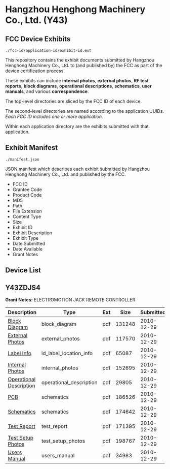 # Hangzhou Henghong Machinery Co., Ltd. (Y43)
## FCC Device Exhibits

```
./fcc-id/application-id/exhibit-id.ext
```

This repository contains the exhibit documents submitted by Hangzhou Henghong Machinery Co., Ltd. to (and published by) the FCC as part of the device certification process.

These exhibits can include **internal photos**, **external photos**, **RF test reports**, **block diagrams**, **operational descriptions**, **schematics**, **user manuals**, and various **correspondence**.

The top-level directories are sliced by the FCC ID of each device.

The second-level directories are named according to the application UUIDs. *Each FCC ID includes one or more application.*

Within each application directory are the exhibits submitted with that application. 

## Exhibit Manifest

```
./manifest.json
```

JSON manifest which describes each exhibit submitted by Hangzhou Henghong Machinery Co., Ltd. and published by the FCC.

- FCC ID
- Grantee Code
- Product Code
- MD5
- Path
- File Extension
- Content Type
- Size
- Exhibit ID
- Exhibit Description
- Exhibit Type
- Date Submitted
- Date Available
- Grant Notes

## Device List
## Y43ZDJS4
**Grant Notes:** ELECTROMOTION JACK REMOTE CONTROLLER

| Description | Type | Ext | Size | Submitted | Available |
| ----------- | ---- | --- | ---- | --------- | --------- |
| [Block Diagram](Y43ZDJS4/96bf367c37332c6e5fd36c89cc7025f0/1398126.pdf) | block_diagram | pdf | 131248 | 2010-12-29 | 2010-12-29 |
| [External Photos](Y43ZDJS4/96bf367c37332c6e5fd36c89cc7025f0/1398128.pdf) | external_photos | pdf | 117570 | 2010-12-29 | 2010-12-29 |
| [Label Info](Y43ZDJS4/96bf367c37332c6e5fd36c89cc7025f0/1398129.pdf) | id_label_location_info | pdf | 65087 | 2010-12-29 | 2010-12-29 |
| [Internal Photos](Y43ZDJS4/96bf367c37332c6e5fd36c89cc7025f0/1398130.pdf) | internal_photos | pdf | 152695 | 2010-12-29 | 2010-12-29 |
| [Operational Description](Y43ZDJS4/96bf367c37332c6e5fd36c89cc7025f0/1398127.pdf) | operational_description | pdf | 29805 | 2010-12-29 | 2010-12-29 |
| [PCB](Y43ZDJS4/96bf367c37332c6e5fd36c89cc7025f0/1398132.pdf) | schematics | pdf | 186526 | 2010-12-29 | 2010-12-29 |
| [Schematics](Y43ZDJS4/96bf367c37332c6e5fd36c89cc7025f0/1398133.pdf) | schematics | pdf | 174642 | 2010-12-29 | 2010-12-29 |
| [Test Report](Y43ZDJS4/96bf367c37332c6e5fd36c89cc7025f0/1398125.pdf) | test_report | pdf | 171395 | 2010-12-29 | 2010-12-29 |
| [Test Setup Photos](Y43ZDJS4/96bf367c37332c6e5fd36c89cc7025f0/1398134.pdf) | test_setup_photos | pdf | 198767 | 2010-12-29 | 2010-12-29 |
| [Users Manual](Y43ZDJS4/96bf367c37332c6e5fd36c89cc7025f0/1398131.pdf) | users_manual | pdf | 34983 | 2010-12-29 | 2010-12-29 |
